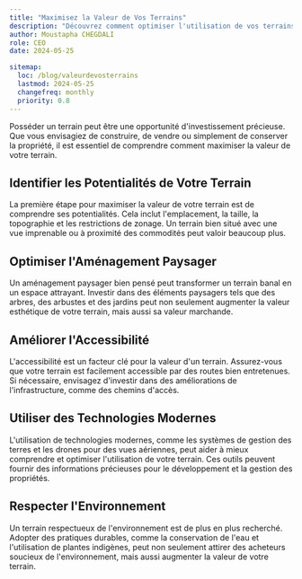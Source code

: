 ```yaml
---
title: "Maximisez la Valeur de Vos Terrains"
description: "Découvrez comment optimiser l'utilisation de vos terrains pour en maximiser la valeur."
author: Moustapha CHEGDALI
role: CEO
date: 2024-05-25

sitemap:
  loc: /blog/valeurdevosterrains
  lastmod: 2024-05-25
  changefreq: monthly
  priority: 0.8
---
```


Posséder un terrain peut être une opportunité d'investissement précieuse. Que vous envisagiez de construire, de vendre ou simplement de conserver la propriété, il est essentiel de comprendre comment maximiser la valeur de votre terrain.

<!--more-->

## Identifier les Potentialités de Votre Terrain

La première étape pour maximiser la valeur de votre terrain est de comprendre ses potentialités. Cela inclut l'emplacement, la taille, la topographie et les restrictions de zonage. Un terrain bien situé avec une vue imprenable ou à proximité des commodités peut valoir beaucoup plus.

## Optimiser l'Aménagement Paysager

Un aménagement paysager bien pensé peut transformer un terrain banal en un espace attrayant. Investir dans des éléments paysagers tels que des arbres, des arbustes et des jardins peut non seulement augmenter la valeur esthétique de votre terrain, mais aussi sa valeur marchande.

## Améliorer l'Accessibilité

L'accessibilité est un facteur clé pour la valeur d'un terrain. Assurez-vous que votre terrain est facilement accessible par des routes bien entretenues. Si nécessaire, envisagez d'investir dans des améliorations de l'infrastructure, comme des chemins d'accès.

## Utiliser des Technologies Modernes

L'utilisation de technologies modernes, comme les systèmes de gestion des terres et les drones pour des vues aériennes, peut aider à mieux comprendre et optimiser l'utilisation de votre terrain. Ces outils peuvent fournir des informations précieuses pour le développement et la gestion des propriétés.

## Respecter l'Environnement

Un terrain respectueux de l'environnement est de plus en plus recherché. Adopter des pratiques durables, comme la conservation de l'eau et l'utilisation de plantes indigènes, peut non seulement attirer des acheteurs soucieux de l'environnement, mais aussi augmenter la valeur de votre terrain.
